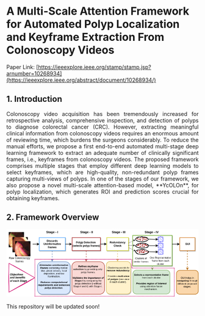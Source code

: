 # A Multi-Scale Attention Framework for Automated Polyp Localization and Keyframe Extraction From Colonoscopy Videos

Paper Link: [https://ieeexplore.ieee.org/stamp/stamp.jsp?arnumber=10268934](https://ieeexplore.ieee.org/abstract/document/10268934/)

## 1. Introduction
<p style="text-align: justify;">
Colonoscopy video acquisition has been tremendously increased for retrospective analysis, comprehensive inspection, and detection of polyps to diagnose colorectal cancer (CRC). However, extracting meaningful clinical information from
colonoscopy videos requires an enormous amount of reviewing time, which burdens the surgeons considerably. To reduce the manual efforts, we propose a first end-to-end automated multi-stage deep learning framework to extract an adequate number of clinically significant frames, i.e., keyframes from colonoscopy videos. The proposed framework comprises multiple stages that employ different deep learning models to select keyframes, which are high-quality, non-redundant polyp frames capturing multi-views of polyps. In one of the stages of our framework, we also propose a novel multi-scale attention-based model, **YcOLOn**, for polyp localization, which generates ROI and prediction scores crucial for obtaining keyframes. 
</p>

## 2. Framework Overview
![Flowchart depicting the role of different stages in the proposed work](figures/framework.png)

This repository will be updated soon!
